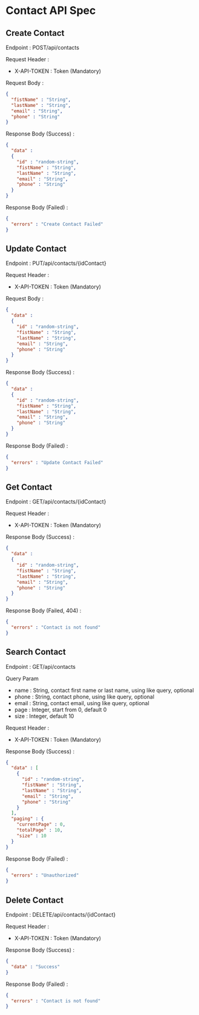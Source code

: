 # Contact API Spec

## Create Contact

Endpoint : POST/api/contacts

Request Header :
- X-API-TOKEN : Token (Mandatory)

Request Body :

```json
{
  "fistName" : "String",
  "lastName" : "String",
  "email" : "String",
  "phone" : "String"
}
```

Response Body (Success) :

```json
{
  "data" :
  {
    "id" : "random-string",
    "fistName" : "String",
    "lastName" : "String",
    "email" : "String",
    "phone" : "String"
  }
}
```

Response Body (Failed) :

```json
{
  "errors" : "Create Contact Failed"
}
```

## Update Contact

Endpoint : PUT/api/contacts/{idContact}

Request Header :
- X-API-TOKEN : Token (Mandatory)

Request Body :

```json
{
  "data" :
  {
    "id" : "random-string",
    "fistName" : "String",
    "lastName" : "String",
    "email" : "String",
    "phone" : "String"
  }
}
```

Response Body (Success) :

```json
{
  "data" :
  {
    "id" : "random-string",
    "fistName" : "String",
    "lastName" : "String",
    "email" : "String",
    "phone" : "String"
  }
}
```

Response Body (Failed) :

```json
{
  "errors" : "Update Contact Failed"
}
```

## Get Contact

Endpoint : GET/api/contacts/{idContact}

Request Header :
- X-API-TOKEN : Token (Mandatory)

Response Body (Success) :

```json
{
  "data" :
  {
    "id" : "random-string",
    "fistName" : "String",
    "lastName" : "String",
    "email" : "String",
    "phone" : "String"
  }
}
```

Response Body (Failed, 404) :

```json
{
  "errors" : "Contact is not found"
}
```

## Search Contact

Endpoint : GET/api/contacts

Query Param
- name : String, contact first name or last name, using like query, optional
- phone : String, contact phone, using like query, optional
- email : String, contact email, using like query, optional
- page : Integer, start from 0, default 0
- size : Integer, default 10

Request Header :
- X-API-TOKEN : Token (Mandatory)

Response Body (Success) :

```json
{
  "data" : [
    {
      "id" : "random-string",
      "fistName" : "String",
      "lastName" : "String",
      "email" : "String",
      "phone" : "String"
    }
  ],
  "paging" : {
    "currentPage" : 0,
    "totalPage" : 10,
    "size" : 10
  }
}
```

Response Body (Failed) :

```json
{
  "errors" : "Unauthorized"
}
```

## Delete Contact

Endpoint : DELETE/api/contacts/{idContact}

Request Header :
- X-API-TOKEN : Token (Mandatory)

Response Body (Success) :

```json
{
  "data" : "Success"
}
```

Response Body (Failed) :

```json
{
  "errors" : "Contact is not found"
}
```